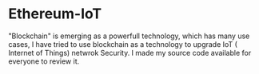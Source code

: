 # Ethereum-IoT


"Blockchain" is emerging as a powerfull technology, which has many use cases, I have tried to use blockchain as a technology to upgrade IoT ( Internet of Things) netwrok Security. I made my source code available for everyone to review it.
